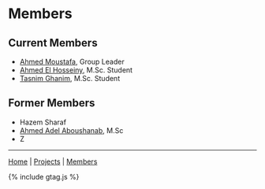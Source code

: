 # Members

## Current Members
- [Ahmed Moustafa](ahmedmoustafa.md), Group Leader
- [Ahmed El Hosseiny](ahmedelhosseiny.md), M.Sc. Student
- [Tasnim Ghanim](tasnimghanim), M.Sc. Student

## Former Members
- Hazem Sharaf
- [Ahmed Adel Aboushanab](ahmedadelaboushanab.md), M.Sc
- Z

---
[Home](/) | [Projects](/projects) | [Members](/members)

{% include gtag.js %}
